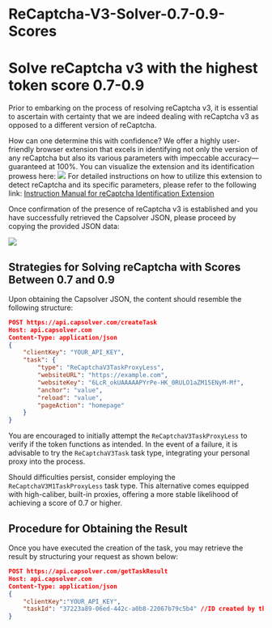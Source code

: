 # ReCaptcha-V3-Solver-0.7-0.9-Scores
# Solve reCaptcha v3 with the highest token score 0.7-0.9
Prior to embarking on the process of resolving reCaptcha v3, it is essential to ascertain with certainty that we are indeed dealing with reCaptcha v3 as opposed to a different version of reCaptcha.

How can one determine this with confidence? We offer a highly user-friendly browser extension that excels in identifying not only the version of any reCaptcha but also its various parameters with impeccable accuracy—guaranteed at 100%. You can visualize the extension and its identification prowess here:
![](https://assets.capsolver.com/prod/images/post/2023-11-06/39f8b6f8-0657-426c-80a5-29fa7719e459.png)
For detailed instructions on how to utilize this extension to detect reCaptcha and its specific parameters, please refer to the following link: [Instruction Manual for reCaptcha Identification Extension](https://www.capsolver.com/blog/Extension/identify-any-captcha-and-parameters)

Once confirmation of the presence of reCaptcha v3 is established and you have successfully retrieved the Capsolver JSON, please proceed by copying the provided JSON data:

![](https://assets.capsolver.com/prod/images/post/2023-11-06/214695f4-2dda-4eb7-86fd-b9bcbf18898d.png)


## Strategies for Solving reCaptcha with Scores Between 0.7 and 0.9
Upon obtaining the Capsolver JSON, the content should resemble the following structure:


```json
POST https://api.capsolver.com/createTask
Host: api.capsolver.com
Content-Type: application/json
{
    "clientKey": "YOUR_API_KEY",
    "task": {
        "type": "ReCaptchaV3TaskProxyLess",
        "websiteURL": "https://example.com",
        "websiteKey": "6LcR_okUAAAAAPYrPe-HK_0RULO1aZM15ENyM-Mf",
        "anchor": "value",
        "reload": "value",
        "pageAction": "homepage"
    }
}
```
You are encouraged to initially attempt the `ReCaptchaV3TaskProxyLess` to verify if the token functions as intended. In the event of a failure, it is advisable to try the `ReCaptchaV3Task` task type, integrating your personal proxy into the process.

Should difficulties persist, consider employing the `ReCaptchaV3M1TaskProxyLess` task type. This alternative comes equipped with high-caliber, built-in proxies, offering a more stable likelihood of achieving a score of 0.7 or higher.

## Procedure for Obtaining the Result
Once you have executed the creation of the task, you may retrieve the result by structuring your request as shown below:
```json
POST https://api.capsolver.com/getTaskResult
Host: api.capsolver.com
Content-Type: application/json
{
    "clientKey":"YOUR_API_KEY",
    "taskId": "37223a89-06ed-442c-a0b8-22067b79c5b4" //ID created by the createTask method
}
```
